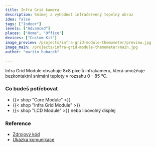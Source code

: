 ```yaml
---
title: Infra Grid kamera
description: Snímej a vyhodnoť infračervený tepelný obraz
idea: false
tags: ["Indoor"]
levels: ["Advanced"]
places: ["Home", "Office"]
devices: ["Custom Kit"]
image_preview: /projects/infra-grid-module-themometer/preview.jpg
image_main: /projects/infra-grid-module-themometer/main.jpg
author: "martin_hubacek"

---
```


Infra Grid Module obsahuje 8x8 pixelů infrakameru, která umožňuje bezkontaktní snímání teploty v rozsahu 0 - 85 °C.

### Co budeš potřebovat

* {{< shop "Core Module" >}}
* {{< shop "Infra Grid Module" >}}
* {{< shop "LCD Module" >}} nebo libovolný displej

### Reference

* [Zdrojový kód](https://github.com/blavka/bcf-denkovi-1wire-relay)
* [Ukázka komunikace](https://github.com/bigclownlabs/bcf-sdk/tree/master/_examples/onewire-relay)
